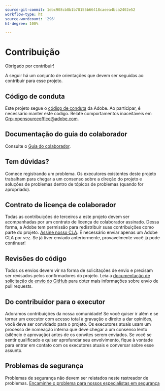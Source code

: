 ```yaml
---
source-git-commit: 1ebc908cb8b1b78155b66418caeea4bca2402e52
workflow-type: ht
source-wordcount: '296'
ht-degree: 100%

---
```

# Contribuição

Obrigado por contribuir!

A seguir há um conjunto de orientações que devem ser seguidas ao contribuir para esse projeto.

## Código de conduta

Este projeto segue o [código de conduta](code-of-conduct.md) da Adobe. Ao participar, é necessário manter este código. Relate comportamentos inaceitáveis em
[Grp-opensourceoffice@adobe.com](mailto:Grp-opensourceoffice@adobe.com).

## Documentação do guia do colaborador

Consulte o [Guia do colaborador](https://docs.adobe.com/content/help/pt-BR/contributor/contributor-guide/introduction.html).

## Tem dúvidas?

Comece registrando um problema. Os executores existentes deste projeto trabalham para chegar a um consenso sobre a direção do projeto e soluções de problemas dentro de tópicos de problemas
(quando for apropriado).

## Contrato de licença de colaborador

Todas as contribuições de terceiros a este projeto devem ser acompanhadas por um contrato de licença de colaborador assinado. Dessa forma, a Adobe tem permissão para redistribuir suas contribuições como parte do projeto. [Assine nosso CLA](http://opensource.adobe.com/cla.html). É necessário enviar apenas um Adobe CLA por vez. Se já tiver enviado anteriormente, provavelmente você já pode continuar!

## Revisões do código

Todos os envios devem vir na forma de solicitações de envio e precisam ser revisados pelos confirmadores do projeto. Leia a [documentação de solicitação de envio do GitHub](https://docs.github.com/pt/pull-requests/collaborating-with-pull-requests/proposing-changes-to-your-work-with-pull-requests/about-pull-requests) para obter mais informações sobre envio de pull requests.

<!--
Lastly, please follow the [pull request template](PULL_REQUEST_TEMPLATE.md) when
submitting a pull request!
-->

## Do contribuidor para o executor

Adoramos contribuições da nossa comunidade! Se você quiser ir além e se tornar um executor com acesso total à gravação e direito a dar opiniões, você deve ser convidado para o projeto. Os executores atuais usam um processo de nomeação interna que deve chegar a um consenso lento (silêncio é aprovação) antes de os convites serem enviados. Se você se sentir qualificado e quiser aprofundar seu envolvimento, fique à vontade para entrar em contato com os executores atuais e conversar sobre esse assunto.

## Problemas de segurança

Problemas de segurança não devem ser relatados neste rastreador de problemas. [Encaminhe o problema para nossos especialistas em segurança](https://helpx.adobe.com/br/security/alertus.html)
